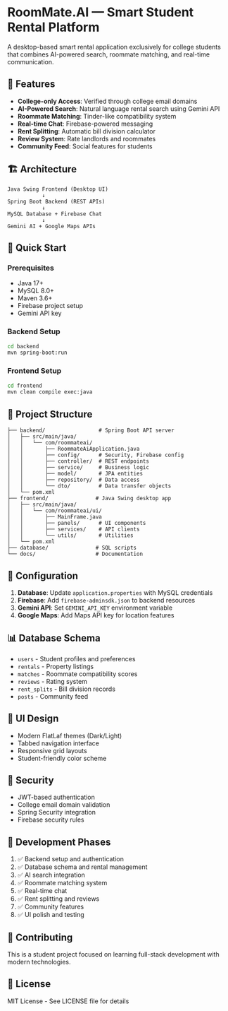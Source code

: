 # RoomMate.AI — Smart Student Rental Platform

A desktop-based smart rental application exclusively for college students that combines AI-powered search, roommate matching, and real-time communication.

## 🎯 Features

- **College-only Access**: Verified through college email domains
- **AI-Powered Search**: Natural language rental search using Gemini API
- **Roommate Matching**: Tinder-like compatibility system
- **Real-time Chat**: Firebase-powered messaging
- **Rent Splitting**: Automatic bill division calculator
- **Review System**: Rate landlords and roommates
- **Community Feed**: Social features for students

## 🏗️ Architecture

```
Java Swing Frontend (Desktop UI)
           ↓
Spring Boot Backend (REST APIs)
           ↓
MySQL Database + Firebase Chat
           ↓
Gemini AI + Google Maps APIs
```

## 🚀 Quick Start

### Prerequisites
- Java 17+
- MySQL 8.0+
- Maven 3.6+
- Firebase project setup
- Gemini API key

### Backend Setup
```bash
cd backend
mvn spring-boot:run
```

### Frontend Setup
```bash
cd frontend
mvn clean compile exec:java
```

## 📁 Project Structure

```
├── backend/                 # Spring Boot API server
│   ├── src/main/java/
│   │   └── com/roommateai/
│   │       ├── RoommateAiApplication.java
│   │       ├── config/      # Security, Firebase config
│   │       ├── controller/  # REST endpoints
│   │       ├── service/     # Business logic
│   │       ├── model/       # JPA entities
│   │       ├── repository/  # Data access
│   │       └── dto/         # Data transfer objects
│   └── pom.xml
├── frontend/               # Java Swing desktop app
│   ├── src/main/java/
│   │   └── com/roommateai/ui/
│   │       ├── MainFrame.java
│   │       ├── panels/      # UI components
│   │       ├── services/    # API clients
│   │       └── utils/       # Utilities
│   └── pom.xml
├── database/               # SQL scripts
└── docs/                   # Documentation
```

## 🔧 Configuration

1. **Database**: Update `application.properties` with MySQL credentials
2. **Firebase**: Add `firebase-adminsdk.json` to backend resources
3. **Gemini API**: Set `GEMINI_API_KEY` environment variable
4. **Google Maps**: Add Maps API key for location features

## 📊 Database Schema

- `users` - Student profiles and preferences
- `rentals` - Property listings
- `matches` - Roommate compatibility scores
- `reviews` - Rating system
- `rent_splits` - Bill division records
- `posts` - Community feed

## 🎨 UI Design

- Modern FlatLaf themes (Dark/Light)
- Tabbed navigation interface
- Responsive grid layouts
- Student-friendly color scheme

## 🔐 Security

- JWT-based authentication
- College email domain validation
- Spring Security integration
- Firebase security rules

## 📱 Development Phases

1. ✅ Backend setup and authentication
2. ✅ Database schema and rental management
3. ✅ AI search integration
4. ✅ Roommate matching system
5. ✅ Real-time chat
6. ✅ Rent splitting and reviews
7. ✅ Community features
8. ✅ UI polish and testing

## 🤝 Contributing

This is a student project focused on learning full-stack development with modern technologies.

## 📄 License

MIT License - See LICENSE file for details
